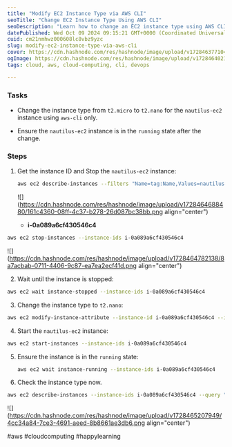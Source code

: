 ```yaml
---
title: "Modify EC2 Instance Type via AWS CLI"
seoTitle: "Change EC2 Instance Type Using AWS CLI"
seoDescription: "Learn how to change an EC2 instance type using AWS CLI, ensuring it stays running post-modification. Follow these simple steps"
datePublished: Wed Oct 09 2024 09:15:21 GMT+0000 (Coordinated Universal Time)
cuid: cm21nmhwz000608lc8vbz9yzc
slug: modify-ec2-instance-type-via-aws-cli
cover: https://cdn.hashnode.com/res/hashnode/image/upload/v1728463771040/b73c670a-fde6-4493-84f1-0a48f7977ff2.png
ogImage: https://cdn.hashnode.com/res/hashnode/image/upload/v1728464021059/ced7dc82-516d-49dc-8701-80abb78e0168.png
tags: cloud, aws, cloud-computing, cli, devops

---
```


### Tasks

* Change the instance type from `t2.micro` to `t2.nano` for the `nautilus-ec2` instance using `aws-cli` only.
    
* Ensure the `nautilus-ec2` instance is in the `running` state after the change.
    

### Steps

1. Get the instance ID and Stop the `nautilus-ec2` instance:
    
    ```bash
    aws ec2 describe-instances --filters "Name=tag:Name,Values=nautilus-ec2" --query "Reservations[*].Instances[*].InstanceId" --output text
    ```
    
    ![](https://cdn.hashnode.com/res/hashnode/image/upload/v1728464688480/161c4360-08ff-4c37-b278-26d087bc38bb.png align="center")
    
    * **i-0a089a6cf430546c4**
        

```bash
aws ec2 stop-instances --instance-ids i-0a089a6cf430546c4
```

![](https://cdn.hashnode.com/res/hashnode/image/upload/v1728464782138/8a7acbab-0711-4406-9c87-ea7ea2ecf41d.png align="center")

2. Wait until the instance is stopped:
    

```bash
aws ec2 wait instance-stopped --instance-ids i-0a089a6cf430546c4
```

3. Change the instance type to `t2.nano`:
    

```bash
aws ec2 modify-instance-attribute --instance-id i-0a089a6cf430546c4 --instance-type "{\"Value\": \"t2.nano\"}"
```

4. Start the `nautilus-ec2` instance:
    

```bash
aws ec2 start-instances --instance-ids i-0a089a6cf430546c4 
```

5. Ensure the instance is in the `running` state:
    
    ```bash
    aws ec2 wait instance-running --instance-ids i-0a089a6cf430546c4
    ```
    
6. Check the instance type now.
    

```bash
aws ec2 describe-instances --instance-ids i-0a089a6cf430546c4 --query "Reservations[*].Instances[*].InstanceType" --output text
```

![](https://cdn.hashnode.com/res/hashnode/image/upload/v1728465207949/4cc34a84-7ce3-4691-aeed-8b8661ae3db6.png align="center")

#aws #cloudcomputing #happylearning